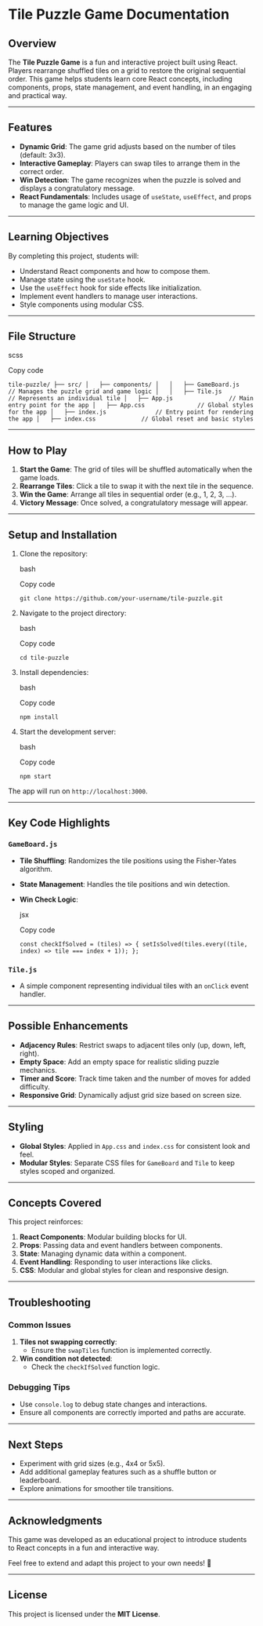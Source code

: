 Tile Puzzle Game Documentation
==============================

Overview
--------

The **Tile Puzzle Game** is a fun and interactive project built using React. Players rearrange shuffled tiles on a grid to restore the original sequential order. This game helps students learn core React concepts, including components, props, state management, and event handling, in an engaging and practical way.

* * * * *

Features
--------

-   **Dynamic Grid**: The game grid adjusts based on the number of tiles (default: 3x3).
-   **Interactive Gameplay**: Players can swap tiles to arrange them in the correct order.
-   **Win Detection**: The game recognizes when the puzzle is solved and displays a congratulatory message.
-   **React Fundamentals**: Includes usage of `useState`, `useEffect`, and props to manage the game logic and UI.

* * * * *

Learning Objectives
-------------------

By completing this project, students will:

-   Understand React components and how to compose them.
-   Manage state using the `useState` hook.
-   Use the `useEffect` hook for side effects like initialization.
-   Implement event handlers to manage user interactions.
-   Style components using modular CSS.

* * * * *

File Structure
--------------

scss

Copy code

`tile-puzzle/
├── src/
│   ├── components/
│   │   ├── GameBoard.js      // Manages the puzzle grid and game logic
│   │   ├── Tile.js           // Represents an individual tile
│   ├── App.js                // Main entry point for the app
│   ├── App.css               // Global styles for the app
│   ├── index.js              // Entry point for rendering the app
│   ├── index.css             // Global reset and basic styles`

* * * * *

How to Play
-----------

1.  **Start the Game**: The grid of tiles will be shuffled automatically when the game loads.
2.  **Rearrange Tiles**: Click a tile to swap it with the next tile in the sequence.
3.  **Win the Game**: Arrange all tiles in sequential order (e.g., 1, 2, 3, ...).
4.  **Victory Message**: Once solved, a congratulatory message will appear.

* * * * *

Setup and Installation
----------------------

1.  Clone the repository:

    bash

    Copy code

    `git clone https://github.com/your-username/tile-puzzle.git`

2.  Navigate to the project directory:

    bash

    Copy code

    `cd tile-puzzle`

3.  Install dependencies:

    bash

    Copy code

    `npm install`

4.  Start the development server:

    bash

    Copy code

    `npm start`

The app will run on `http://localhost:3000`.

* * * * *

Key Code Highlights
-------------------

### `GameBoard.js`

-   **Tile Shuffling**: Randomizes the tile positions using the Fisher-Yates algorithm.
-   **State Management**: Handles the tile positions and win detection.
-   **Win Check Logic**:

    jsx

    Copy code

    `const checkIfSolved = (tiles) => {
      setIsSolved(tiles.every((tile, index) => tile === index + 1));
    };`

### `Tile.js`

-   A simple component representing individual tiles with an `onClick` event handler.

* * * * *

Possible Enhancements
---------------------

-   **Adjacency Rules**: Restrict swaps to adjacent tiles only (up, down, left, right).
-   **Empty Space**: Add an empty space for realistic sliding puzzle mechanics.
-   **Timer and Score**: Track time taken and the number of moves for added difficulty.
-   **Responsive Grid**: Dynamically adjust grid size based on screen size.

* * * * *

Styling
-------

-   **Global Styles**: Applied in `App.css` and `index.css` for consistent look and feel.
-   **Modular Styles**: Separate CSS files for `GameBoard` and `Tile` to keep styles scoped and organized.

* * * * *

Concepts Covered
----------------

This project reinforces:

1.  **React Components**: Modular building blocks for UI.
2.  **Props**: Passing data and event handlers between components.
3.  **State**: Managing dynamic data within a component.
4.  **Event Handling**: Responding to user interactions like clicks.
5.  **CSS**: Modular and global styles for clean and responsive design.

* * * * *

Troubleshooting
---------------

### Common Issues

1.  **Tiles not swapping correctly**:
    -   Ensure the `swapTiles` function is implemented correctly.
2.  **Win condition not detected**:
    -   Check the `checkIfSolved` function logic.

### Debugging Tips

-   Use `console.log` to debug state changes and interactions.
-   Ensure all components are correctly imported and paths are accurate.

* * * * *

Next Steps
----------

-   Experiment with grid sizes (e.g., 4x4 or 5x5).
-   Add additional gameplay features such as a shuffle button or leaderboard.
-   Explore animations for smoother tile transitions.

* * * * *

Acknowledgments
---------------

This game was developed as an educational project to introduce students to React concepts in a fun and interactive way.

Feel free to extend and adapt this project to your own needs! 🎉

* * * * *

License
-------

This project is licensed under the **MIT License**.